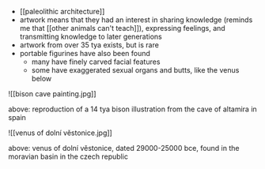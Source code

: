 - [[paleolithic architecture]]
- artwork means that they had an interest in sharing knowledge (reminds me that [[other animals can't teach]]), expressing feelings, and transmitting knowledge to later generations
- artwork from over 35 tya exists, but is rare
- portable figurines have also been found
	- many have finely carved facial features
	- some have exaggerated sexual organs and butts, like the venus below

![[bison cave painting.jpg]]

above: reproduction of a 14 tya bison illustration from the cave of altamira in spain

![[venus of dolní věstonice.jpg]]

above: venus of dolní věstonice, dated 29000-25000 bce, found in the moravian basin in the czech republic
